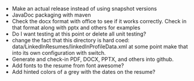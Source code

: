* Make an actual release instead of using snapshot versions
* JavaDoc packaging with maven
* Check the docx format with office to see if it works correctly.  Check in that format along with pptx and others
  for examples
* Do I want testing at this point or delete all unit testing?
* change the fact that this directory is hard coed:
      data/LinkedInResumes/linkedInProfileData.xml
  at some point make that into its own configuration with switch.
* Generate and check-in PDF, DOCX, PPTX, and others into github.
* Add fonts to the resume from font awesome?
* Add hinted colors of a grey with the dates on the resume?
